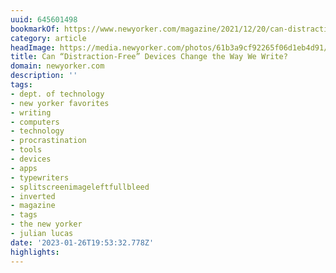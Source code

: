 ```yaml
---
uuid: 645601498
bookmarkOf: https://www.newyorker.com/magazine/2021/12/20/can-distraction-free-devices-change-the-way-we-write
category: article
headImage: https://media.newyorker.com/photos/61b3a9cf92265f06d1eb4d91/16:9/w_1280,c_limit/211220_r39572_rd.jpg
title: Can “Distraction-Free” Devices Change the Way We Write?
domain: newyorker.com
description: ''
tags:
- dept. of technology
- new yorker favorites
- writing
- computers
- technology
- procrastination
- tools
- devices
- apps
- typewriters
- splitscreenimageleftfullbleed
- inverted
- magazine
- tags
- the new yorker
- julian lucas
date: '2023-01-26T19:53:32.778Z'
highlights:
---
```



